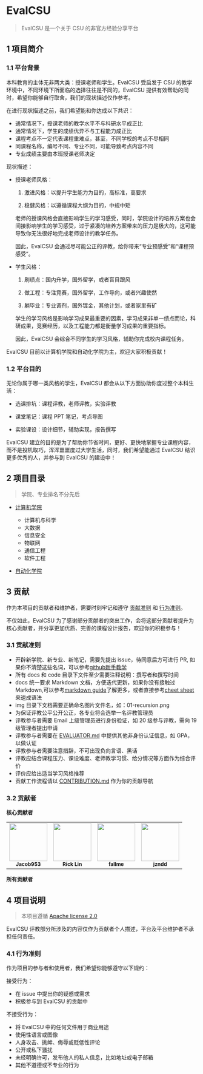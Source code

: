 # EvalCSU

> EvalCSU 是一个关于 CSU 的非官方经验分享平台

## 1 项目简介

### 1.1 平台背景

本科教育的主体无非两大类：授课老师和学生。EvalCSU 受启发于 CSU 的教学环境中，不同环境下所面临的选择往往是不同的，EvalCSU 提供有效帮助的同时，希望你能够自行取舍，我们的现状描述仅作参考。

在进行现状描述之前，我们希望能和你达成以下共识：

- 通常情况下，授课老师的教学水平不与科研水平成正比
- 通常情况下，学生的成绩优异不与工程能力成正比
- 课程考点不一定代表课程重难点，甚至，不同学校的考点不尽相同
- 同课程名称，编号不同、专业不同，可能导致考点内容不同
- 专业成绩主要由本班授课老师决定

现状描述：

- 授课老师风格：

  1. 激进风格：以提升学生能力为目的，高标准，高要求

  1. 稳健风格：以遵循课程大纲为目的，中规中矩

  老师的授课风格会直接影响学生的学习感受，同时，学院设计的培养方案也会间接影响学生的学习感受，过于紧凑的培养方案带来的压力是极大的，这可能导致你无法很好地完成老师设计的教学任务。

  因此，EvalCSU 会通过尽可能公正的评教，给你带来“专业预感受”和“课程预感受”。

- 学生风格：

  1. 刷绩点：国内升学，国外留学，或者盲目跟风

  1. 做工程：专注竞赛，国外留学，工作导向，或者兴趣使然

  1. 躺毕业：专业调剂，国外镀金，其他计划，或者家里有矿

  学生的学习风格是影响学习成果最重要的因素，学习成果非单一绩点而论，科研成果，竞赛经历，以及工程能力都是衡量学习成果的重要指标。

  因此，EvalCSU 会综合不同学生的学习风格，辅助你完成校内课程任务。

EvalCSU 目前以计算机学院和自动化学院为主，欢迎大家积极贡献！

### 1.2 平台目的

无论你属于哪一类风格的学生，EvalCSU 都会从以下方面协助你度过整个本科生活：

- 选课排坑：课程评教，老师评教，实验评教

- 课堂笔记：课程 PPT 笔记，考点导图

- 实验课设：设计细节，辅助实现，报告撰写

EvalCSU 建立的目的是为了帮助你节省时间，更好、更快地掌握专业课程内容，而不是投机取巧，浑浑噩噩度过大学生活，同时，我们希望能通过 EvalCSU 结识更多优秀的人，并参与到 EvalCSU 的建设中！

## 2 项目目录

> 学院、专业排名不分先后

- [计算机学院](docs/faculty/cse/README.md)

  - 计算机与科学
  - 大数据
  - 信息安全
  - 物联网
  - 通信工程
  - 软件工程

- [自动化学院](docs/faculty/soa/README.md)

## 3 贡献

作为本项目的贡献者和维护者，需要时刻牢记和遵守 [贡献准则](#31-) 和 [行为准则](#41-)。

不仅如此，EvalCSU 为了感谢部分贡献者的突出工作，会将这部分贡献者提升为核心贡献者，并分享更加优质、完善的课程设计报告，欢迎你的积极参与！

### 3.1 贡献准则

- 开辟新学院、新专业、新笔记，需要先提出 issue，待同意后方可进行 PR, 如果你不清楚这些名词，可以参考[github新手教学](./docs/global/NOOBGUIDE.md)
- 所有 docs 和 code 目录下文件至少需要注释说明：撰写者和撰写时间
- docs 统一要求 Markdown 文档，方便迭代更新，如果你没有接触过Markdown,可以参考[markdown guide](https://www.markdownguide.org/)了解更多，或者直接参考[cheet sheet](https://www.markdownguide.org/cheat-sheet/)来速成语法
- img 目录下文档需要正确命名图片文件名，如：01-recursion.png
- 为保证评教公平公开公正，各专业将会选举一名评教管理员
- 评教参与者需要 Email 上级管理员进行身份验证，如 20 级参与评教，需向 19 级管理者提出申请
- 评教参与者需要在 [EVALUATOR.md](docs/global/EVALUATOR.md) 中提供其他非身份认证信息，如 GPA，以做认证
- 评教参与者需要注意措辞，不可出现负向言语、黑话
- 评教应结合课程压力、课设难度、老师教学习惯、给分情况等方面作为综合评价
- 评价应给出适当学习风格推荐
- 贡献工作流程请以 [CONTRIBUTION.md](docs/global/CONTRIBUTION.md) 作为你的贡献导航

### 3.2 贡献者

**核心贡献者**

<table>
    <tr>
        <td align="center"><img src="https://avatars.githubusercontent.com/u/64075563?v=4" width="100px;" alt=""/><br /><sub><b>Jacob953</b></sub></a></td>
        <td align="center"><img src="https://avatars.githubusercontent.com/u/74520253?v=4" width="100px;" alt=""/><br /><sub><b>Rick Lin</b></sub></a></td>
        <td align="center"><img src="https://avatars.githubusercontent.com/u/67886875?v=4" width="100px;" alt=""/><br /><sub><b>fallme</b></sub></a></td>
        <td align="center"><img src="https://avatars.githubusercontent.com/u/72350550?v=4" width="100px;" alt=""/><br /><sub><b>jzndd</b></sub></a></td>
    </tr>
</table>

**所有贡献者**

## 4 项目说明

> 本项目遵循 [Apache license 2.0](https://github.com/Jacob953/evalcsu/blob/main/LICENSE)

EvalCSU 评教部分所涉及的内容仅作为贡献者个人描述，平台及平台维护者不承担任何责任。

### 4.1 行为准则

作为项目的参与者和使用者，我们希望你能够遵守以下规约：

接受行为：

- 在 issue 中提出你的疑惑或需求
- 积极参与到 EvalCSU 的贡献中

不接受行为：

- 将 EvalCSU 中的任何文件用于商业用途
- 使用性语言或图像
- 人身攻击、挑衅、侮辱或贬低性评论
- 公开或私下骚扰
- 未经明确许可，发布他人的私人信息，比如地址或电子邮箱
- 其他不道德或不专业的行为
